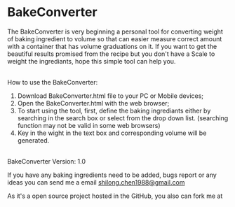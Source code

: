 BakeConverter
=============

The BakeConverter is very beginning a personal tool for converting weight of 
baking ingredient to volume so that can easier measure correct amount with a container that has volume graduations on it. If you want to get the beautiful results promised from the recipe but you don't have a Scale to weight the ingrediants, hope this simple tool can help you.<br/><br/>

How to use the BakeConverter:
1. Download BakeConverter.html file to your PC or Mobile devices;
2. Open the BakeConverter.html with the web browser;
3. To start using the tool, first, define the baking ingrediants
   either by searching in the search box or select from the drop down list.
   (searching function may not be valid in some web browsers)
4. Key in the wight in the text box and corresponding volume will be generated.<br/><br/>

BakeConverter Version: 1.0 

If you have any baking ingredients need to be added, bugs report or any ideas you can send me a email
shilong.chen1988@gmail.com 

As it's a open source project hosted in the GitHub, you also can fork me at
